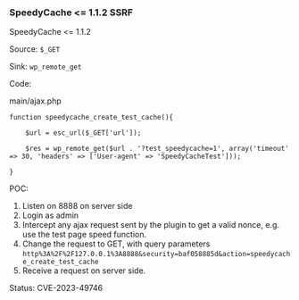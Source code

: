 ### SpeedyCache <= 1.1.2 SSRF

SpeedyCache <= 1.1.2

Source: `$_GET`

Sink: `wp_remote_get`

Code: 

main/ajax.php

```
function speedycache_create_test_cache(){
	
	$url = esc_url($_GET['url']);

	$res = wp_remote_get($url . '?test_speedycache=1', array('timeout' => 30, 'headers' => ['User-agent' => 'SpeedyCacheTest']));

}
```

POC:

1. Listen on 8888 on server side
2. Login as admin
3. Intercept any ajax request sent by the plugin to get a valid nonce, e.g. use the test page speed function.
4. Change the request to GET, with query parameters `http%3A%2F%2F127.0.0.1%3A8888&security=baf058885d&action=speedycache_create_test_cache`
5. Receive a request on server side. 

Status: CVE-2023-49746
